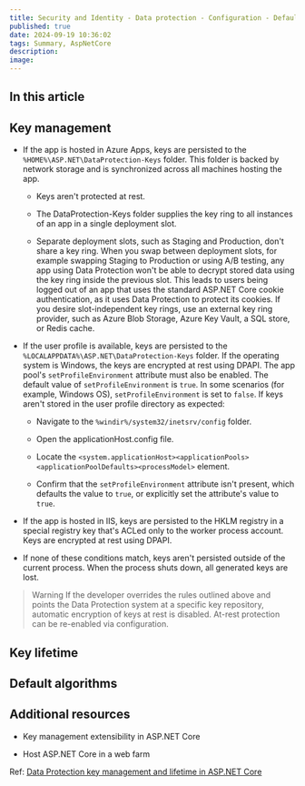 ```yaml
---
title: Security and Identity - Data protection - Configuration - Default settings
published: true
date: 2024-09-19 10:36:02
tags: Summary, AspNetCore
description:
image:
---
```


## In this article

## Key management

 - If the app is hosted in Azure Apps, keys are persisted to the `%HOME%\ASP.NET\DataProtection-Keys` folder. This folder is backed by network storage and is synchronized across all machines hosting the app.

   - Keys aren't protected at rest.

   - The DataProtection-Keys folder supplies the key ring to all instances of an app in a single deployment slot.

   - Separate deployment slots, such as Staging and Production, don't share a key ring. When you swap between deployment slots, for example swapping Staging to Production or using A/B testing, any app using Data Protection won't be able to decrypt stored data using the key ring inside the previous slot. This leads to users being logged out of an app that uses the standard ASP.NET Core cookie authentication, as it uses Data Protection to protect its cookies. If you desire slot-independent key rings, use an external key ring provider, such as Azure Blob Storage, Azure Key Vault, a SQL store, or Redis cache.

 - If the user profile is available, keys are persisted to the `%LOCALAPPDATA%\ASP.NET\DataProtection-Keys` folder. If the operating system is Windows, the keys are encrypted at rest using DPAPI.
The app pool's ```setProfileEnvironment``` attribute must also be enabled. The default value of ```setProfileEnvironment``` is ```true```. In some scenarios (for example, Windows OS), ```setProfileEnvironment``` is set to ```false```. If keys aren't stored in the user profile directory as expected:

   - Navigate to the `%windir%/system32/inetsrv/config` folder.

   - Open the applicationHost.config file.

   - Locate the `<system.applicationHost><applicationPools><applicationPoolDefaults><processModel>` element.

   - Confirm that the ```setProfileEnvironment``` attribute isn't present, which defaults the value to ```true```, or explicitly set the attribute's value to ```true```.

 - If the app is hosted in IIS, keys are persisted to the HKLM registry in a special registry key that's ACLed only to the worker process account. Keys are encrypted at rest using DPAPI.

 - If none of these conditions match, keys aren't persisted outside of the current process. When the process shuts down, all generated keys are lost.

> Warning
If the developer overrides the rules outlined above and points the Data Protection system at a specific key repository, automatic encryption of keys at rest is disabled. At-rest protection can be re-enabled via configuration.

## Key lifetime

## Default algorithms

## Additional resources

 - Key management extensibility in ASP.NET Core

 - Host ASP.NET Core in a web farm

Ref: [Data Protection key management and lifetime in ASP.NET Core](https://learn.microsoft.com/en-us/aspnet/core/security/data-protection/configuration/default-settings?view=aspnetcore-8.0)